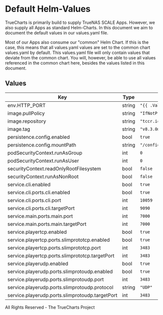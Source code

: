 # Default Helm-Values

TrueCharts is primarily build to supply TrueNAS SCALE Apps.
However, we also supply all Apps as standard Helm-Charts. In this document we aim to document the default values in our values.yaml file.

Most of our Apps also consume our "common" Helm Chart.
If this is the case, this means that all values.yaml values are set to the common chart values.yaml by default. This values.yaml file will only contain values that deviate from the common chart.
You will, however, be able to use all values referenced in the common chart here, besides the values listed in this document.

## Values

| Key | Type | Default | Description |
|-----|------|---------|-------------|
| env.HTTP_PORT | string | `"{{ .Values.service.main.ports.main.port }}"` |  |
| image.pullPolicy | string | `"IfNotPresent"` |  |
| image.repository | string | `"tccr.io/truecharts/logitechmediaserver"` |  |
| image.tag | string | `"v8.3.0@sha256:f4b2d81dfa154fb392cc66e62355130f63aed278b806ff69722715dc182ebc2b"` |  |
| persistence.config.enabled | bool | `true` |  |
| persistence.config.mountPath | string | `"/config"` |  |
| podSecurityContext.runAsGroup | int | `0` |  |
| podSecurityContext.runAsUser | int | `0` |  |
| securityContext.readOnlyRootFilesystem | bool | `false` |  |
| securityContext.runAsNonRoot | bool | `false` |  |
| service.cli.enabled | bool | `true` |  |
| service.cli.ports.cli.enabled | bool | `true` |  |
| service.cli.ports.cli.port | int | `10059` |  |
| service.cli.ports.cli.targetPort | int | `9090` |  |
| service.main.ports.main.port | int | `7000` |  |
| service.main.ports.main.targetPort | int | `7000` |  |
| service.playertcp.enabled | bool | `true` |  |
| service.playertcp.ports.slimprototcp.enabled | bool | `true` |  |
| service.playertcp.ports.slimprototcp.port | int | `3483` |  |
| service.playertcp.ports.slimprototcp.targetPort | int | `3483` |  |
| service.playerudp.enabled | bool | `true` |  |
| service.playerudp.ports.slimprotoudp.enabled | bool | `true` |  |
| service.playerudp.ports.slimprotoudp.port | int | `3483` |  |
| service.playerudp.ports.slimprotoudp.protocol | string | `"UDP"` |  |
| service.playerudp.ports.slimprotoudp.targetPort | int | `3483` |  |

All Rights Reserved - The TrueCharts Project
